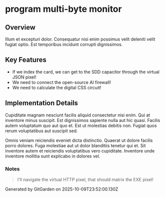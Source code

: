 # program multi-byte monitor

## Overview
Illum et excepturi dolor. Consequatur nisi enim possimus velit deleniti velit fugiat optio. Est temporibus incidunt corrupti dignissimos.

## Key Features
- If we index the card, we can get to the SDD capacitor through the virtual JSON pixel!
- We need to connect the open-source AI firewall!
- We need to calculate the digital CSS circuit!

## Implementation Details
Cupiditate magnam nesciunt facilis aliquid consectetur nisi enim. Qui at inventore minus suscipit. Est dignissimos sapiente nulla aut hic quasi. Facilis autem voluptatum quo aut quo et. Est ut molestias debitis non. Fugiat quos rerum voluptatibus aut suscipit sed.
 Omnis veniam reiciendis eveniet dicta distinctio. Quaerat ut dolore facilis porro dolores. Fuga molestiae aut ut dolor blanditiis tenetur qui et. Sit inventore autem et reiciendis voluptatibus vero cupiditate. Inventore unde inventore mollitia sunt explicabo in dolores vel.

### Notes
> I'll navigate the virtual HTTP pixel, that should matrix the EXE pixel!

Generated by GitGarden on 2025-10-09T23:52:00.130Z
